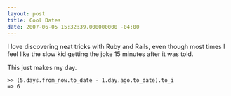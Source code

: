 ```yaml
---
layout: post
title: Cool Dates
date: 2007-06-05 15:32:39.000000000 -04:00
---
```

I love discovering neat tricks with Ruby and Rails, even though most times I feel like the slow kid getting the joke 15 minutes after it was told.

This just makes my day.

    >> (5.days.from_now.to_date - 1.day.ago.to_date).to_i
    => 6
